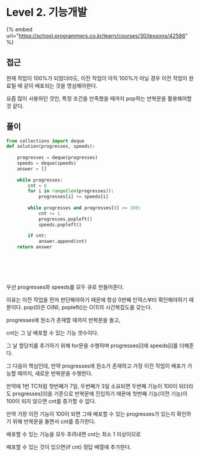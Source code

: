 # Level 2. 기능개발

{% embed url="https://school.programmers.co.kr/learn/courses/30/lessons/42586" %}

## 접근

현재 작업이 100%가 되었더라도, 이전 작업이 아직 100%가 아닐 경우 이전 작업이 완료될 때 같이 배포되는 것을 명심해야한다.

요즘 많이 사용하던 것인, 특정 조건을 만족했을 때까지 pop하는 반복문을 활용해야할 것 같다.

## 풀이

```python
from collections import deque
def solution(progresses, speeds):
    
    progresses = deque(progresses)
    speeds = deque(speeds)
    answer = []
    
    while progresses:
        cnt = 0
        for i in range(len(progresses)):
            progresses[i] += speeds[i]
            
        while progresses and progresses[0] >= 100:
            cnt += 1
            progresses.popleft()
            speeds.popleft()
            
        if cnt:
            answer.append(cnt)
    return answer
            
                
        
        
            
```

우선 progresses와 speeds를 모두 큐로 만들어준다.

이유는 이전 작업을 먼저 판단해야하기 때문에 항상 0번째 인덱스부터 확인해야하기 때문이다. pop(0)은 O(N), popleft()는 O(1)의 시간복잡도를 갖는다.

progresses에 원소가 존재할 때까지 반복문을 돌고,

cnt는 그 날 배포할 수 있는 기능 갯수이다.

그 날 할당치를 추가하기 위해 for문을 수행하며 progresses\[i]에 speeds\[i]를 더해준다.



그 다음이 핵심인데, 만약 progresses에 원소가 존재하고 가장 이전 작업이 배포가 가능할 때까지, 새로운 반복문을 수행한다.

만약에 1번 TC처럼 첫번째가 7일, 두번째가 3일 소요되면 두번째 기능이 100이 되더라도 progresses\[0]을 기준으로 반복문에 진입하기 때문에 첫번째 기능(이전 기능)이 100이 되지 않으면 cnt를 증가할 수 없다.

만약 가장 이전 기능이 100이 되면 그때 배포할 수 있는 progresses가 있는지 확인하기 위해 반복문을 돌면서 cnt를 증가한다.



배포할 수 있는 기능을 모두 추려내면 cnt는 최소 1 이상이므로&#x20;

배포할 수 있는 것이 있으면(if cnt) 정답 배열에 추가한다.





